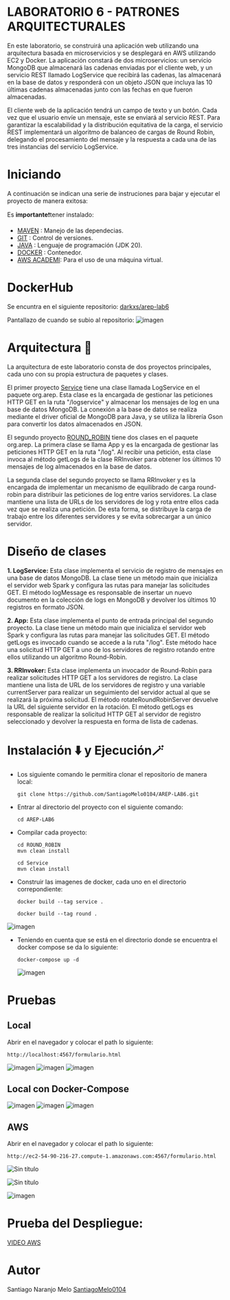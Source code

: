 # LABORATORIO 6 - PATRONES ARQUITECTURALES

En este laboratorio, se construirá una aplicación web utilizando una arquitectura basada en microservicios y se desplegará en AWS utilizando EC2 y Docker. La aplicación constará de dos microservicios: un servicio MongoDB que almacenará las cadenas enviadas por el cliente web, y un servicio REST llamado LogService que recibirá las cadenas, las almacenará en la base de datos y responderá con un objeto JSON que incluya las 10 últimas cadenas almacenadas junto con las fechas en que fueron almacenadas.

El cliente web de la aplicación tendrá un campo de texto y un botón. Cada vez que el usuario envíe un mensaje, este se enviará al servicio REST. Para garantizar la escalabilidad y la distribución equitativa de la carga, el servicio REST implementará un algoritmo de balanceo de cargas de Round Robin, delegando el procesamiento del mensaje y la respuesta a cada una de las tres instancias del servicio LogService.
# Iniciando 
A continuación se indican una serie de instruciones para bajar y ejecutar el proyecto de manera exitosa:

Es **importante**❗tener instalado: 
- [MAVEN](https://maven.apache.org) : Manejo de las dependecias. 
- [GIT](https://git-scm.com) : Control de versiones.
- [JAVA](https://www.java.com/es/) : Lenguaje de programación (JDK 20).
- [DOCKER](https://www.docker.com/) : Contenedor.
- [AWS ACADEMI](https://awsacademy.instructure.com/): Para el uso de una máquina virtual.

# DockerHub
Se encuntra en el siguiente repositorio: [darkxs/arep-lab6](https://hub.docker.com/repository/docker/darkxs/arep-lab6/general)

 Pantallazo de cuando se subio al repositorio:
 ![imagen](https://github.com/SantiagoMelo0104/AREP-LAB6/assets/123812833/dfeecd9f-b5fc-4603-98e5-7f0a5f35a928)

 # Arquitectura 📄 
La arquitectura de este laboratorio consta de dos proyectos principales, cada uno con su propia estructura de paquetes y clases.

El primer proyecto [Service](https://github.com/SantiagoMelo0104/AREP-LAB6/tree/master/Service) tiene una clase llamada LogService en el paquete org.arep. Esta clase es la encargada de gestionar las peticiones HTTP GET en la ruta "/logservice" y almacenar los mensajes de log en una base de datos MongoDB. La conexión a la base de datos se realiza mediante el driver oficial de MongoDB para Java, y se utiliza la librería Gson para convertir los datos almacenados en JSON.

El segundo proyecto [ROUND_ROBIN](https://github.com/SantiagoMelo0104/AREP-LAB6/tree/master/ROUND_ROBIN) tiene dos clases en el paquete org.arep. La primera clase se llama App y es la encargada de gestionar las peticiones HTTP GET en la ruta "/log". Al recibir una petición, esta clase invoca al método getLogs de la clase RRInvoker para obtener los últimos 10 mensajes de log almacenados en la base de datos.

La segunda clase del segundo proyecto se llama RRInvoker y es la encargada de implementar un mecanismo de equilibrado de carga round-robin para distribuir las peticiones de log entre varios servidores. La clase mantiene una lista de URLs de los servidores de log y rota entre ellos cada vez que se realiza una petición. De esta forma, se distribuye la carga de trabajo entre los diferentes servidores y se evita sobrecargar a un único servidor.
 
 # Diseño de clases 
**1. LogService:** Esta clase implementa el servicio de registro de mensajes en una base de datos MongoDB. La clase tiene un método main que inicializa el servidor web Spark y configura las rutas para manejar las solicitudes GET. El método logMessage es responsable de insertar un nuevo documento en la colección de logs en MongoDB y devolver los últimos 10 registros en formato JSON.

**2. App:** Esta clase implementa el punto de entrada principal del segundo proyecto. La clase tiene un método main que inicializa el servidor web Spark y configura las rutas para manejar las solicitudes GET. El método getLogs es invocado cuando se accede a la ruta "/log". Este método hace una solicitud HTTP GET a uno de los servidores de registro rotando entre ellos utilizando un algoritmo Round-Robin.

**3. RRInvoker:** Esta clase implementa un invocador de Round-Robin para realizar solicitudes HTTP GET a los servidores de registro. La clase mantiene una lista de URL de los servidores de registro y una variable currentServer para realizar un seguimiento del servidor actual al que se realizará la próxima solicitud. El método rotateRoundRobinServer devuelve la URL del siguiente servidor en la rotación. El método getLogs es responsable de realizar la solicitud HTTP GET al servidor de registro seleccionado y devolver la respuesta en forma de lista de cadenas.

 

# Instalación ⬇️ y Ejecución🪄
* Los siguiente comando le permitira clonar el repositorio de manera local:
  ~~~
  git clone https://github.com/SantiagoMelo0104/AREP-LAB6.git
  ~~~
* Entrar al directorio del proyecto con el siguiente comando:
   ~~~
   cd AREP-LAB6
   ~~~
* Compilar cada proyecto:
   ~~~
   cd ROUND_ROBIN
   mvn clean install
   ~~~

    ~~~
   cd Service
   mvn clean install
   ~~~
* Construir las imagenes de docker, cada uno en el directorio correpondiente:
   ~~~
   docker build --tag service .
   ~~~
  ~~~
  docker build --tag round .
   ~~~
![imagen](https://github.com/SantiagoMelo0104/AREP-LAB6/assets/123812833/a5205d8a-f308-4fe0-8394-24ee55d37f6a)

* Teniendo en cuenta que se está en el directorio donde se encuentra el docker compose se da lo siguiente:
  ~~~
  docker-compose up -d
  ~~~
  ![imagen](https://github.com/SantiagoMelo0104/AREP-LAB6/assets/123812833/eeddce6c-3c11-46e6-bc7a-b866eca4b7ef)



# Pruebas 
## Local 
Abrir en el navegador y colocar el path lo siguiente: 
~~~
http://localhost:4567/formulario.html
~~~
![imagen](https://github.com/SantiagoMelo0104/AREP-LAB6/assets/123812833/797c1e44-3827-47e2-b99b-36185bfd91b5)
![imagen](https://github.com/SantiagoMelo0104/AREP-LAB6/assets/123812833/6b4ebdcf-110a-4319-bffb-8b7fd592af3e)
![imagen](https://github.com/SantiagoMelo0104/AREP-LAB6/assets/123812833/d0f8841e-c006-4085-bbad-da7db2b2f26f)

## Local con Docker-Compose
![imagen](https://github.com/SantiagoMelo0104/AREP-LAB6/assets/123812833/eeddce6c-3c11-46e6-bc7a-b866eca4b7ef)
![imagen](https://github.com/SantiagoMelo0104/AREP-LAB6/assets/123812833/60fa4fee-b667-4863-a5cc-a9ab245830ed)
![imagen](https://github.com/SantiagoMelo0104/AREP-LAB6/assets/123812833/d65163e6-14e5-4034-9e2c-5c8b0c33e55b)

## AWS 
Abrir en el navegador y colocar el path lo siguiente: 
~~~
http://ec2-54-90-216-27.compute-1.amazonaws.com:4567/formulario.html
~~~
![Sin título](https://github.com/SantiagoMelo0104/AREP-LAB6/assets/123812833/0b157b84-0795-445c-b8e8-f3790f01880c)

![Sin título](https://github.com/SantiagoMelo0104/AREP-LAB6/assets/123812833/2e141515-33e3-4b31-ba88-51740d147bd3)

![imagen](https://github.com/SantiagoMelo0104/AREP-LAB6/assets/123812833/8f086146-f13c-415e-97dc-d128c9ab3bc8)


# Prueba del Despliegue:

  [VIDEO AWS](https://youtu.be/Y0iIeu5fBHY)

# Autor 
Santiago Naranjo Melo [SantiagoMelo0104](https://github.com/SantiagoMelo0104)

